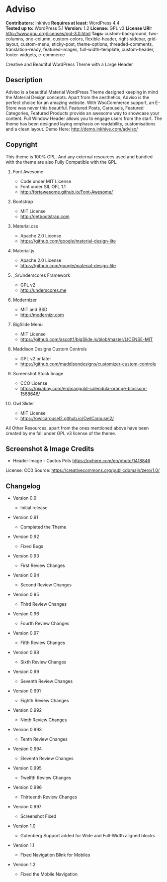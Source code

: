 # Adviso

**Contributors:** inkhive
**Requires at least:** WordPress 4.4  
**Tested up to:** WordPress 5.1
**Version:** 1.2
**License:** GPL v3
**License URI:** http://www.gnu.org/licenses/gpl-3.0.html
**Tags:** custom-background, two-columns, one-column, custom-colors, flexible-header, right-sidebar, grid-layout, custom-menu, sticky-post, theme-options, threaded-comments, translation-ready, featured-images, full-width-template, custom-header, footer-widgets, e-commerce

Creative and Beautiful WordPress Theme with a Large Header

## Description

Adviso is a beautiful Material WordPress Theme designed keeping in mind the Material Design concepts. Apart from the aesthetics, Adviso is the perfect choice for an amazing website. With WooCommerce support, an E-Store was never this beautiful. Featured Posts, Carousels, Featured Categories, Featured Products provide an awesome way to showcase your content. Full Window Header allows you to engage users from the start. The theme has been designed laying emphasis on readability, customisations and a clean layout.
Demo Here: http://demo.inkhive.com/adviso/


## Copyright


This theme is 100% GPL. And any external resources used and bundled with the theme are also Fully Compatible with the GPL.

1. Font Awesome
	- Code under MIT License
	- Font under SIL OFL 1.1
	- http://fortawesome.github.io/Font-Awesome/
	
2. Bootstrap
	- MIT License
	- http://getbootstrap.com
	
3. Material.css
	- Apache 2.0 License
	- https://github.com/google/material-design-lite
	
4. Material.js
	- Apache 2.0 License
	- https://github.com/google/material-design-lite

5. _S/Underscores Framework
	- GPL v2
	- http://underscores.me

6. Modernizer 			
	- MIT and BSD
	- http://modernizr.com
	
7. BigSlide Menu
    - MIT License
    - https://github.com/ascott1/bigSlide.js/blob/master/LICENSE-MIT	
	
8. Maddison Designs Custom Controls
	- GPL v2 or later
	- https://github.com/maddisondesigns/customizer-custom-controls
	
9. Screenshot Stock Image
	- CCO License
	- https://pixabay.com/en/marigold-calendula-orange-blossom-1568646/
	
10. Owl Slider
	- MIT License
	- https://owlcarousel2.github.io/OwlCarousel2/
     
	
All Other Resources, apart from the ones mentioned above have been created by me fall under GPL v3 license of the theme.	

## Screenshot & Image Credits

* Header Image - Cactus Pots
https://pxhere.com/en/photo/1418846

License: CC0
Source: https://creativecommons.org/publicdomain/zero/1.0/	

## Changelog

- Version 0.9
  * Initial release
  
- Version 0.91
  * Completed the Theme
  
- Version 0.92
  * Fixed Bugs
  
- Version 0.93
  * First Review Changes
  
- Version 0.94
  * Second Review Changes
  
- Version 0.95
  * Third Review Changes
  
- Version 0.96
  * Fourth Review Changes
  
- Version 0.97
  * Fifth Review Changes
  
- Version 0.98
  * Sixth Review Changes
  
- Version 0.99
  * Seventh Review Changes
  
- Version 0.991
  * Eighth Review Changes
  
- Version 0.992
  * Ninth Review Changes
  
- Version 0.993 
  * Tenth Review Changes
  
- Version 0.994
  * Eleventh Review Changes
  
- Version 0.995
  * Twelfth Review Changes
  
- Version 0.996
  * Thirteenth Review Changes
  
- Version 0.997
  * Screenshot Fixed
  
- Version 1.0
  * Gutenberg Support added for Wide and Full-Width aligned blocks
  
- Version 1.1
  * Fixed Navigation Blink for Mobiles
  
- Version 1.2
  * Fixed the Mobile Navigation